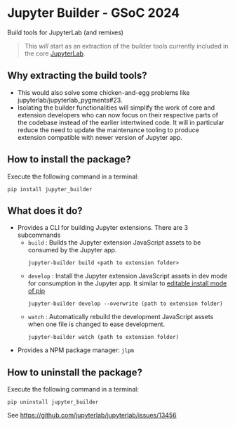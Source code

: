 # Jupyter Builder - GSoC 2024

Build tools for JupyterLab (and remixes)

> This _will_ start as an extraction of the builder tools currently included in
> the core [JupyterLab](https://github.com/jupyterlab/jupyterlab).

## Why extracting the build tools?

- This would also solve some chicken-and-egg problems like jupyterlab/jupyterlab_pygments#23.
- Isolating the builder functionalities will simplify the work
  of core and extension developers who can now focus on their respective parts of the
  codebase instead of the earlier intertwined code. It will in particular reduce the need to update the maintenance tooling to produce extension compatible with newer version of Jupyter app.

## How to install the package?

Execute the following command in a terminal:

```
pip install jupyter_builder
```

## What does it do?

- Provides a CLI for building Jupyter extensions. There are 3 subcommands
  - `build` : Builds the Jupyter extension JavaScript assets to be consumed by the Jupyter app.
    ```
    jupyter-builder build <path to extension folder>
    ```
  - `develop` :  Install the Jupyter extension JavaScript assets in dev mode for consumption in the Jupyter app. It similar to [editable install mode of pip](https://pip.pypa.io/en/stable/topics/local-project-installs/#editable-installs)
    ```
    jupyter-builder develop --overwrite (path to extension folder)
    ```
  - `watch` : Automatically rebuild the development JavaScript assets when one file is changed to ease development.
    ```
    jupyter-builder watch (path to extension folder)
    ```
- Provides a NPM package manager: `jlpm`

## How to uninstall the package?

Execute the following command in a terminal:

```
pip uninstall jupyter_builder
```

See https://github.com/jupyterlab/jupyterlab/issues/13456
